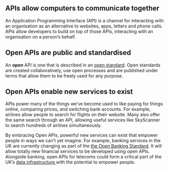 ## APIs allow computers to communicate together

An Application Programming Interface (API) is a channel for interacting with an organisation as an alternative to websites, apps, letters and phone calls. APIs allow developers to build on top of those APIs, interacting with an organisation on a person&rsquo;s behalf.

## Open APIs are public and standardised

An __open__ API is one that is described in an [open standard](https://theodi.org/blog/documenting-the-development-of-open-standards-for-data). Open standards are created collaboratively, use open processes and are published under terms that allow them to be freely used for any purpose.

## Open APIs enable new services to exist

APIs power many of the things we&rsquo;ve become used to like paying for things online, comparing prices, and switching bank accounts. For example, airlines allow people to search for flights on their website. Many also offer the same search through an API, allowing useful services like SkyScanner to search hundreds of airlines simultaneously. 

By embracing Open APIs, powerful new services can exist that empower people in ways we can&rsquo;t yet imagine. For example, banking services in the UK are currently changing as part of the [the Open Banking Standard](https://www.openbanking.org.uk). It will allow totally new financial services to be developed using open APIs. Alongside banking, open APIs for telecoms could form a critical part of the UK&rsquo;s [data infrastructure ](https://theodi.org/what-is-data-infrastructure) with the potential to empower people.
